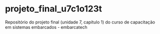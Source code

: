 # projeto_final_u7c1o123t
Repositório do projeto final (unidade 7, capítulo 1) do curso de capacitação em sistemas embarcados - embarcatech
